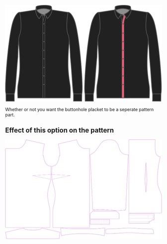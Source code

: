 ![Tapeta de ojal separada](seperatebuttonholeplacket.svg)

Whether or not you want the buttonhole placket to be a seperate pattern part.


## Effect of this option on the pattern
![This image shows the effect of this option by superimposing several variants that have a different value for this option](simone_seperatebuttonholeplacket_sample.svg "Effect of this option on the pattern")